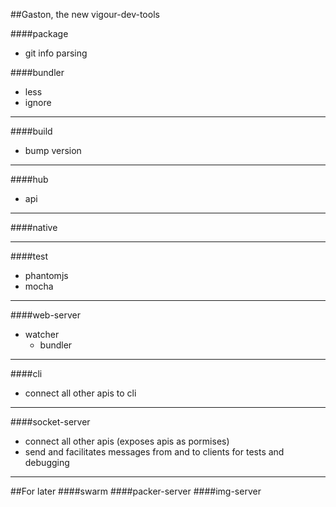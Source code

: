 ##Gaston, the new vigour-dev-tools

####package
* git info parsing

####bundler
* less
* ignore 

---
####build
* bump version

---
####hub
* api

---
####native

---
####test
* phantomjs
* mocha

---
####web-server
* watcher
  * bundler

---
####cli
* connect all other apis to cli 

---
####socket-server
* connect all other apis (exposes apis as pormises)
* send and facilitates messages from and to clients for tests and debugging
 
---
##For later
####swarm
####packer-server
####img-server
